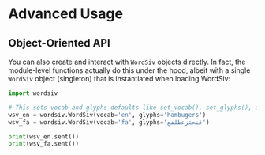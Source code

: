 # Advanced Usage

## Object-Oriented API

You can also create and interact with `WordSiv` objects directly. In fact, the module-level functions actually do this under the hood, albeit with a single `WordSiv` object (singleton) that is instantiated when loading WordSiv:

```python
import wordsiv

# This sets vocab and glyphs defaults like set_vocab(), set_glyphs(), at object initialization
wsv_en = wordsiv.WordSiv(vocab='en', glyphs='hambugers')
wsv_fa = wordsiv.WordSiv(vocab='fa', glyphs='قنحثزعظلفع')

print(wsv_en.sent())
print(wsv_fa.sent())